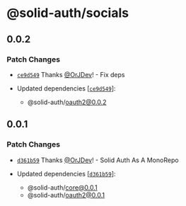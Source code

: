 # @solid-auth/socials

## 0.0.2

### Patch Changes

- [`ce9d549`](https://github.com/OrJDev/solid-auth/commit/ce9d5490310655b00fa8879023c0c732ee113951) Thanks [@OrJDev](https://github.com/OrJDev)! - Fix deps

- Updated dependencies [[`ce9d549`](https://github.com/OrJDev/solid-auth/commit/ce9d5490310655b00fa8879023c0c732ee113951)]:
  - @solid-auth/oauth2@0.0.2

## 0.0.1

### Patch Changes

- [`d361b59`](https://github.com/OrJDev/solid-auth/commit/d361b59e6301d762e449a8e0aefab7c97c19c371) Thanks [@OrJDev](https://github.com/OrJDev)! - Solid Auth As A MonoRepo

- Updated dependencies [[`d361b59`](https://github.com/OrJDev/solid-auth/commit/d361b59e6301d762e449a8e0aefab7c97c19c371)]:
  - @solid-auth/core@0.0.1
  - @solid-auth/oauth2@0.0.1
